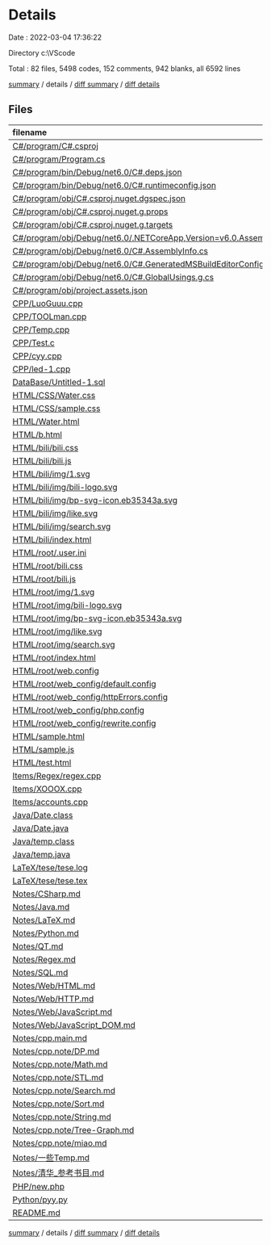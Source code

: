 # Details

Date : 2022-03-04 17:36:22

Directory c:\VScode

Total : 82 files,  5498 codes, 152 comments, 942 blanks, all 6592 lines

[summary](results.md) / details / [diff summary](diff.md) / [diff details](diff-details.md)

## Files
| filename | language | code | comment | blank | total |
| :--- | :--- | ---: | ---: | ---: | ---: |
| [C#/program/C#.csproj](/C#/program/C#.csproj) | XML | 9 | 0 | 0 | 9 |
| [C#/program/Program.cs](/C#/program/Program.cs) | C# | 11 | 0 | 0 | 11 |
| [C#/program/bin/Debug/net6.0/C#.deps.json](/C#/program/bin/Debug/net6.0/C#.deps.json) | JSON | 23 | 0 | 0 | 23 |
| [C#/program/bin/Debug/net6.0/C#.runtimeconfig.json](/C#/program/bin/Debug/net6.0/C#.runtimeconfig.json) | JSON | 9 | 0 | 0 | 9 |
| [C#/program/obj/C#.csproj.nuget.dgspec.json](/C#/program/obj/C#.csproj.nuget.dgspec.json) | JSON | 60 | 0 | 0 | 60 |
| [C#/program/obj/C#.csproj.nuget.g.props](/C#/program/obj/C#.csproj.nuget.g.props) | XML | 15 | 0 | 0 | 15 |
| [C#/program/obj/C#.csproj.nuget.g.targets](/C#/program/obj/C#.csproj.nuget.g.targets) | XML | 2 | 0 | 0 | 2 |
| [C#/program/obj/Debug/net6.0/.NETCoreApp,Version=v6.0.AssemblyAttributes.cs](/C#/program/obj/Debug/net6.0/.NETCoreApp,Version=v6.0.AssemblyAttributes.cs) | C# | 3 | 1 | 1 | 5 |
| [C#/program/obj/Debug/net6.0/C#.AssemblyInfo.cs](/C#/program/obj/Debug/net6.0/C#.AssemblyInfo.cs) | C# | 9 | 10 | 5 | 24 |
| [C#/program/obj/Debug/net6.0/C#.GeneratedMSBuildEditorConfig.editorconfig](/C#/program/obj/Debug/net6.0/C#.GeneratedMSBuildEditorConfig.editorconfig) | Properties | 10 | 1 | 0 | 11 |
| [C#/program/obj/Debug/net6.0/C#.GlobalUsings.g.cs](/C#/program/obj/Debug/net6.0/C#.GlobalUsings.g.cs) | C# | 7 | 1 | 1 | 9 |
| [C#/program/obj/project.assets.json](/C#/program/obj/project.assets.json) | JSON | 65 | 0 | 0 | 65 |
| [CPP/LuoGuuu.cpp](/CPP/LuoGuuu.cpp) | C++ | 29 | 0 | 3 | 32 |
| [CPP/TOOLman.cpp](/CPP/TOOLman.cpp) | C++ | 36 | 0 | 5 | 41 |
| [CPP/Temp.cpp](/CPP/Temp.cpp) | C++ | 21 | 0 | 2 | 23 |
| [CPP/Test.c](/CPP/Test.c) | C | 37 | 0 | 1 | 38 |
| [CPP/cyy.cpp](/CPP/cyy.cpp) | C++ | 12 | 0 | 3 | 15 |
| [CPP/led-1.cpp](/CPP/led-1.cpp) | C++ | 15 | 0 | 1 | 16 |
| [DataBase/Untitled-1.sql](/DataBase/Untitled-1.sql) | SQL | 0 | 0 | 1 | 1 |
| [HTML/CSS/Water.css](/HTML/CSS/Water.css) | CSS | 68 | 0 | 2 | 70 |
| [HTML/CSS/sample.css](/HTML/CSS/sample.css) | CSS | 196 | 18 | 16 | 230 |
| [HTML/Water.html](/HTML/Water.html) | HTML | 26 | 0 | 3 | 29 |
| [HTML/b.html](/HTML/b.html) | HTML | 11 | 0 | 1 | 12 |
| [HTML/bili/bili.css](/HTML/bili/bili.css) | CSS | 469 | 37 | 57 | 563 |
| [HTML/bili/bili.js](/HTML/bili/bili.js) | JavaScript | 18 | 8 | 4 | 30 |
| [HTML/bili/img/1.svg](/HTML/bili/img/1.svg) | XML | 10 | 0 | 1 | 11 |
| [HTML/bili/img/bili-logo.svg](/HTML/bili/img/bili-logo.svg) | XML | 6 | 0 | 1 | 7 |
| [HTML/bili/img/bp-svg-icon.eb35343a.svg](/HTML/bili/img/bp-svg-icon.eb35343a.svg) | XML | 234 | 1 | 1 | 236 |
| [HTML/bili/img/like.svg](/HTML/bili/img/like.svg) | XML | 1 | 0 | 0 | 1 |
| [HTML/bili/img/search.svg](/HTML/bili/img/search.svg) | XML | 9 | 0 | 1 | 10 |
| [HTML/bili/index.html](/HTML/bili/index.html) | HTML | 259 | 2 | 11 | 272 |
| [HTML/root/.user.ini](/HTML/root/.user.ini) | Ini | 1 | 0 | 0 | 1 |
| [HTML/root/bili.css](/HTML/root/bili.css) | CSS | 469 | 37 | 57 | 563 |
| [HTML/root/bili.js](/HTML/root/bili.js) | JavaScript | 18 | 8 | 4 | 30 |
| [HTML/root/img/1.svg](/HTML/root/img/1.svg) | XML | 10 | 0 | 1 | 11 |
| [HTML/root/img/bili-logo.svg](/HTML/root/img/bili-logo.svg) | XML | 6 | 0 | 1 | 7 |
| [HTML/root/img/bp-svg-icon.eb35343a.svg](/HTML/root/img/bp-svg-icon.eb35343a.svg) | XML | 234 | 1 | 1 | 236 |
| [HTML/root/img/like.svg](/HTML/root/img/like.svg) | XML | 1 | 0 | 0 | 1 |
| [HTML/root/img/search.svg](/HTML/root/img/search.svg) | XML | 9 | 0 | 1 | 10 |
| [HTML/root/index.html](/HTML/root/index.html) | HTML | 259 | 2 | 11 | 272 |
| [HTML/root/web.config](/HTML/root/web.config) | XML | 13 | 0 | 1 | 14 |
| [HTML/root/web_config/default.config](/HTML/root/web_config/default.config) | XML | 16 | 0 | 1 | 17 |
| [HTML/root/web_config/httpErrors.config](/HTML/root/web_config/httpErrors.config) | XML | 2 | 0 | 1 | 3 |
| [HTML/root/web_config/php.config](/HTML/root/web_config/php.config) | XML | 19 | 0 | 1 | 20 |
| [HTML/root/web_config/rewrite.config](/HTML/root/web_config/rewrite.config) | XML | 4 | 0 | 1 | 5 |
| [HTML/sample.html](/HTML/sample.html) | HTML | 267 | 2 | 26 | 295 |
| [HTML/sample.js](/HTML/sample.js) | JavaScript | 0 | 0 | 1 | 1 |
| [HTML/test.html](/HTML/test.html) | HTML | 35 | 0 | 6 | 41 |
| [Items/Regex/regex.cpp](/Items/Regex/regex.cpp) | C++ | 24 | 0 | 2 | 26 |
| [Items/XOOOX.cpp](/Items/XOOOX.cpp) | C++ | 166 | 13 | 5 | 184 |
| [Items/accounts.cpp](/Items/accounts.cpp) | C++ | 17 | 0 | 3 | 20 |
| [Java/Date.class](/Java/Date.class) | Java | 8 | 0 | 0 | 8 |
| [Java/Date.java](/Java/Date.java) | Java | 11 | 0 | 3 | 14 |
| [Java/temp.class](/Java/temp.class) | Java | 13 | 0 | 0 | 13 |
| [Java/temp.java](/Java/temp.java) | Java | 10 | 0 | 1 | 11 |
| [LaTeX/tese/tese.log](/LaTeX/tese/tese.log) | Log | 296 | 0 | 13 | 309 |
| [LaTeX/tese/tese.tex](/LaTeX/tese/tese.tex) | LaTeX | 7 | 0 | 2 | 9 |
| [Notes/CSharp.md](/Notes/CSharp.md) | Markdown | 3 | 0 | 3 | 6 |
| [Notes/Java.md](/Notes/Java.md) | Markdown | 2 | 0 | 1 | 3 |
| [Notes/LaTeX.md](/Notes/LaTeX.md) | Markdown | 9 | 0 | 7 | 16 |
| [Notes/Python.md](/Notes/Python.md) | Markdown | 18 | 0 | 10 | 28 |
| [Notes/QT.md](/Notes/QT.md) | Markdown | 3 | 0 | 3 | 6 |
| [Notes/Regex.md](/Notes/Regex.md) | Markdown | 60 | 0 | 29 | 89 |
| [Notes/SQL.md](/Notes/SQL.md) | Markdown | 3 | 0 | 2 | 5 |
| [Notes/Web/HTML.md](/Notes/Web/HTML.md) | Markdown | 244 | 0 | 58 | 302 |
| [Notes/Web/HTTP.md](/Notes/Web/HTTP.md) | Markdown | 0 | 0 | 1 | 1 |
| [Notes/Web/JavaScript.md](/Notes/Web/JavaScript.md) | Markdown | 13 | 0 | 7 | 20 |
| [Notes/Web/JavaScript_DOM.md](/Notes/Web/JavaScript_DOM.md) | Markdown | 167 | 0 | 84 | 251 |
| [Notes/cpp.main.md](/Notes/cpp.main.md) | Markdown | 278 | 0 | 75 | 353 |
| [Notes/cpp.note/DP.md](/Notes/cpp.note/DP.md) | Markdown | 64 | 0 | 15 | 79 |
| [Notes/cpp.note/Math.md](/Notes/cpp.note/Math.md) | Markdown | 290 | 0 | 58 | 348 |
| [Notes/cpp.note/STL.md](/Notes/cpp.note/STL.md) | Markdown | 224 | 0 | 89 | 313 |
| [Notes/cpp.note/Search.md](/Notes/cpp.note/Search.md) | Markdown | 71 | 0 | 13 | 84 |
| [Notes/cpp.note/Sort.md](/Notes/cpp.note/Sort.md) | Markdown | 30 | 0 | 7 | 37 |
| [Notes/cpp.note/String.md](/Notes/cpp.note/String.md) | Markdown | 139 | 0 | 40 | 179 |
| [Notes/cpp.note/Tree-Graph.md](/Notes/cpp.note/Tree-Graph.md) | Markdown | 6 | 0 | 6 | 12 |
| [Notes/cpp.note/miao.md](/Notes/cpp.note/miao.md) | Markdown | 50 | 0 | 18 | 68 |
| [Notes/一些Temp.md](/Notes/%E4%B8%80%E4%BA%9BTemp.md) | Markdown | 48 | 0 | 13 | 61 |
| [Notes/清华_参考书目.md](/Notes/%E6%B8%85%E5%8D%8E_%E5%8F%82%E8%80%83%E4%B9%A6%E7%9B%AE.md) | Markdown | 130 | 0 | 122 | 252 |
| [PHP/new.php](/PHP/new.php) | PHP | 0 | 0 | 1 | 1 |
| [Python/pyy.py](/Python/pyy.py) | Python | 24 | 10 | 2 | 36 |
| [README.md](/README.md) | Markdown | 27 | 0 | 14 | 41 |

[summary](results.md) / details / [diff summary](diff.md) / [diff details](diff-details.md)
